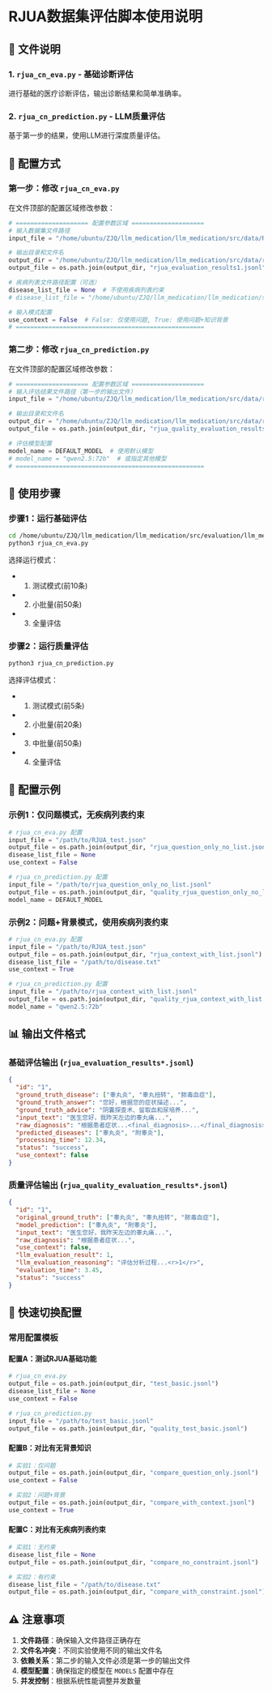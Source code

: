 # RJUA数据集评估脚本使用说明

## 📁 文件说明

### 1. `rjua_cn_eva.py` - 基础诊断评估
进行基础的医疗诊断评估，输出诊断结果和简单准确率。

### 2. `rjua_cn_prediction.py` - LLM质量评估  
基于第一步的结果，使用LLM进行深度质量评估。

## 🔧 配置方式

### 第一步：修改 `rjua_cn_eva.py`

在文件顶部的配置区域修改参数：

```python
# ==================== 配置参数区域 ====================
# 输入数据集文件路径
input_file = "/home/ubuntu/ZJQ/llm_medication/llm_medication/src/data/RJUA_CN/RJUA_test.json"

# 输出目录和文件名
output_dir = "/home/ubuntu/ZJQ/llm_medication/llm_medication/src/data/result/RJUACN"
output_file = os.path.join(output_dir, "rjua_evaluation_results1.jsonl")

# 疾病列表文件路径配置（可选）
disease_list_file = None  # 不使用疾病列表约束
# disease_list_file = "/home/ubuntu/ZJQ/llm_medication/llm_medication/src/data/RJUA_CN/disease.txt"  # 使用疾病列表约束

# 输入模式配置
use_context = False  # False: 仅使用问题, True: 使用问题+知识背景
# ====================================================
```

### 第二步：修改 `rjua_cn_prediction.py`

在文件顶部的配置区域修改参数：

```python
# ==================== 配置参数区域 ====================
# 输入评估结果文件路径（第一步的输出文件）
input_file = "/home/ubuntu/ZJQ/llm_medication/llm_medication/src/data/result/RJUACN/rjua_evaluation_results1.jsonl"

# 输出目录和文件名
output_dir = "/home/ubuntu/ZJQ/llm_medication/llm_medication/src/data/result/RJUACN"
output_file = os.path.join(output_dir, "rjua_quality_evaluation_results1.jsonl")

# 评估模型配置
model_name = DEFAULT_MODEL  # 使用默认模型
# model_name = "qwen2.5:72b"  # 或指定其他模型
# ====================================================
```

## 🚀 使用步骤

### 步骤1：运行基础评估
```bash
cd /home/ubuntu/ZJQ/llm_medication/llm_medication/src/evaluation/llm_medication_rag/DD
python3 rjua_cn_eva.py
```

选择运行模式：
- 1. 测试模式(前10条)
- 2. 小批量(前50条) 
- 3. 全量评估

### 步骤2：运行质量评估
```bash
python3 rjua_cn_prediction.py
```

选择评估模式：
- 1. 测试模式(前5条)
- 2. 小批量(前20条)
- 3. 中批量(前50条)
- 4. 全量评估

## 📝 配置示例

### 示例1：仅问题模式，无疾病列表约束
```python
# rjua_cn_eva.py 配置
input_file = "/path/to/RJUA_test.json"
output_file = os.path.join(output_dir, "rjua_question_only_no_list.jsonl")
disease_list_file = None
use_context = False

# rjua_cn_prediction.py 配置
input_file = "/path/to/rjua_question_only_no_list.jsonl"
output_file = os.path.join(output_dir, "quality_rjua_question_only_no_list.jsonl")
model_name = DEFAULT_MODEL
```

### 示例2：问题+背景模式，使用疾病列表约束
```python
# rjua_cn_eva.py 配置
input_file = "/path/to/RJUA_test.json"
output_file = os.path.join(output_dir, "rjua_context_with_list.jsonl")
disease_list_file = "/path/to/disease.txt"
use_context = True

# rjua_cn_prediction.py 配置
input_file = "/path/to/rjua_context_with_list.jsonl"
output_file = os.path.join(output_dir, "quality_rjua_context_with_list.jsonl")
model_name = "qwen2.5:72b"
```

## 📊 输出文件格式

### 基础评估输出 (`rjua_evaluation_results*.jsonl`)
```json
{
  "id": "1",
  "ground_truth_disease": ["睾丸炎", "睾丸扭转", "脓毒血症"],
  "ground_truth_answer": "您好，根据您的症状描述...",
  "ground_truth_advice": "阴囊探查术、留取血和尿培养...",
  "input_text": "医生您好，我昨天左边的睾丸痛...",
  "raw_diagnosis": "根据患者症状...<final_diagnosis>...</final_diagnosis>",
  "predicted_diseases": ["睾丸炎", "附睾炎"],
  "processing_time": 12.34,
  "status": "success",
  "use_context": false
}
```

### 质量评估输出 (`rjua_quality_evaluation_results*.jsonl`)
```json
{
  "id": "1",
  "original_ground_truth": ["睾丸炎", "睾丸扭转", "脓毒血症"],
  "model_prediction": ["睾丸炎", "附睾炎"],
  "input_text": "医生您好，我昨天左边的睾丸痛...",
  "raw_diagnosis": "根据患者症状...",
  "use_context": false,
  "llm_evaluation_result": 1,
  "llm_evaluation_reasoning": "评估分析过程...<r>1</r>",
  "evaluation_time": 3.45,
  "status": "success"
}
```

## 🎯 快速切换配置

### 常用配置模板

#### 配置A：测试RJUA基础功能
```python
# rjua_cn_eva.py
output_file = os.path.join(output_dir, "test_basic.jsonl")
disease_list_file = None
use_context = False

# rjua_cn_prediction.py  
input_file = "/path/to/test_basic.jsonl"
output_file = os.path.join(output_dir, "quality_test_basic.jsonl")
```

#### 配置B：对比有无背景知识
```python
# 实验1：仅问题
output_file = os.path.join(output_dir, "compare_question_only.jsonl")
use_context = False

# 实验2：问题+背景
output_file = os.path.join(output_dir, "compare_with_context.jsonl") 
use_context = True
```

#### 配置C：对比有无疾病列表约束
```python
# 实验1：无约束
disease_list_file = None
output_file = os.path.join(output_dir, "compare_no_constraint.jsonl")

# 实验2：有约束
disease_list_file = "/path/to/disease.txt"
output_file = os.path.join(output_dir, "compare_with_constraint.jsonl")
```

## ⚠️ 注意事项

1. **文件路径**：确保输入文件路径正确存在
2. **文件名冲突**：不同实验使用不同的输出文件名
3. **依赖关系**：第二步的输入文件必须是第一步的输出文件
4. **模型配置**：确保指定的模型在 `MODELS` 配置中存在
5. **并发控制**：根据系统性能调整并发数量 